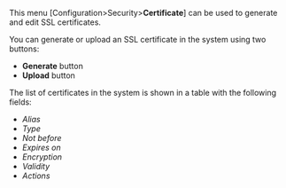 This menu [Configuration>Security>**Certificate**]  can be used to generate and edit  SSL certificates.

You can generate or upload an SSL certificate in the system using two buttons:

- **Generate** button
- **Upload** button

The list of certificates in the system is shown in a table with the following fields:

- *Alias*
- *Type*
- *Not before*
- *Expires on*
- *Encryption*
- *Validity*
- *Actions*















